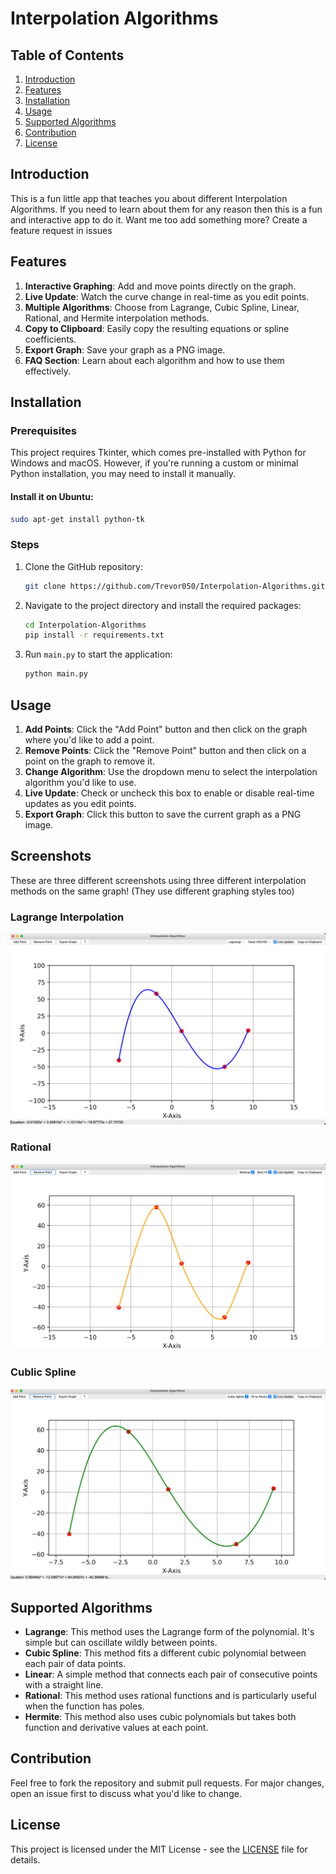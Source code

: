 # Interpolation Algorithms

## Table of Contents
1. [Introduction](#introduction)
2. [Features](#features)
3. [Installation](#installation)
4. [Usage](#usage)
5. [Supported Algorithms](#supported-algorithms)
6. [Contribution](#contribution)
7. [License](#license)

## Introduction

This is a fun little app that teaches you about different Interpolation Algorithms. If you need to learn about them for any reason then this is a fun and interactive app to do it. Want me too add something more? Create a feature request in issues

## Features

1. **Interactive Graphing**: Add and move points directly on the graph.
2. **Live Update**: Watch the curve change in real-time as you edit points.
3. **Multiple Algorithms**: Choose from Lagrange, Cubic Spline, Linear, Rational, and Hermite interpolation methods.
4. **Copy to Clipboard**: Easily copy the resulting equations or spline coefficients.
5. **Export Graph**: Save your graph as a PNG image.
6. **FAQ Section**: Learn about each algorithm and how to use them effectively.


## Installation

### Prerequisites

This project requires Tkinter, which comes pre-installed with Python for Windows and macOS. However, if you're running a custom or minimal Python installation, you may need to install it manually.


#### Install it on Ubuntu:

```bash
sudo apt-get install python-tk
```



### Steps

1. Clone the GitHub repository:
   ```bash
   git clone https://github.com/Trevor050/Interpolation-Algorithms.git
   ```
2. Navigate to the project directory and install the required packages:
   ```bash
   cd Interpolation-Algorithms
   pip install -r requirements.txt
   ```
3. Run `main.py` to start the application:
   ```bash
   python main.py
   ```


## Usage

1. **Add Points**: Click the "Add Point" button and then click on the graph where you'd like to add a point.
2. **Remove Points**: Click the "Remove Point" button and then click on a point on the graph to remove it.
3. **Change Algorithm**: Use the dropdown menu to select the interpolation algorithm you'd like to use.
4. **Live Update**: Check or uncheck this box to enable or disable real-time updates as you edit points.
5. **Export Graph**: Click this button to save the current graph as a PNG image.

## Screenshots

These are three different screenshots using three different interpolation methods on the same graph! (They use different graphing styles too)

### Lagrange Interpolation
![Lagrange Interpolation](https://github.com/trevor050/Interpolation-Algorithms/blob/main/screenshots/Screenshot%202023-09-02%20at%204.24.40%20PM.png)

### Rational
![Cubic Spline](https://github.com/trevor050/Interpolation-Algorithms/blob/main/screenshots/Screenshot%202023-09-02%20at%204.25.10%20PM.png)

### Cublic Spline
![Newton's Method](https://github.com/trevor050/Interpolation-Algorithms/blob/main/screenshots/Screenshot%202023-09-02%20at%204.25.21%20PM.png)


## Supported Algorithms

- **Lagrange**: This method uses the Lagrange form of the polynomial. It's simple but can oscillate wildly between points.
- **Cubic Spline**: This method fits a different cubic polynomial between each pair of data points.
- **Linear**: A simple method that connects each pair of consecutive points with a straight line.
- **Rational**: This method uses rational functions and is particularly useful when the function has poles.
- **Hermite**: This method also uses cubic polynomials but takes both function and derivative values at each point.



## Contribution

Feel free to fork the repository and submit pull requests. For major changes, open an issue first to discuss what you'd like to change.

## License

This project is licensed under the MIT License - see the [LICENSE](LICENSE) file for details.
